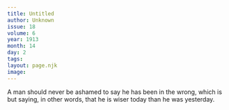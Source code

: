 ```yaml
---
title: Untitled
author: Unknown
issue: 18
volume: 6
year: 1913
month: 14
day: 2
tags:
layout: page.njk
image:
---
```

A man should never be ashamed to say he has been in the wrong, which is but saying, in other words, that he is wiser today than he was yesterday. 



